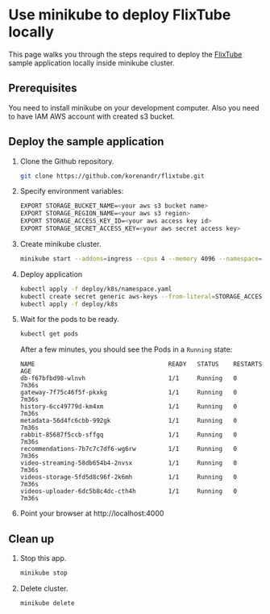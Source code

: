 # Use minikube to deploy FlixTube locally

This page walks you through the steps required to deploy the [FlixTube](https://github.com/korenandr/flixtube) sample application locally inside minikube cluster.

## Prerequisites

You need to install minikube on your development computer. Also you need to have IAM AWS account with created s3 bucket.

## Deploy the sample application

1. Clone the Github repository.

    ```bash
    git clone https://github.com/korenandr/flixtube.git
    ```

2. Specify environment variables:

    ```bash
    EXPORT STORAGE_BUCKET_NAME=<your aws s3 bucket name>
    EXPORT STORAGE_REGION_NAME=<your aws s3 region>
    EXPORT STORAGE_ACCESS_KEY_ID=<your aws access key id>
    EXPORT STORAGE_SECRET_ACCESS_KEY=<your aws secret access key>
    ```

3. Create minikube cluster.

    ```bash
    minikube start --addons=ingress --cpus 4 --memory 4096 --namespace="flixtube"
    ```

4. Deploy application

    ```bash
    kubectl apply -f deploy/k8s/namespace.yaml
    kubectl create secret generic aws-keys --from-literal=STORAGE_ACCESS_KEY_ID=${STORAGE_ACCESS_KEY_ID} --from-literal=STORAGE_SECRET_ACCESS_KEY={STORAGE_SECRET_ACCESS_KEY}
    kubectl apply -f deploy/k8s
    ```
    
5. Wait for the pods to be ready.

    ```bash
    kubectl get pods
    ```

    After a few minutes, you should see the Pods in a `Running` state:

   ```
   NAME                                     READY   STATUS    RESTARTS   AGE
   db-f67bfbd98-wlnvh                       1/1     Running   0          7m36s
   gateway-7f75c46f5f-pkxkg                 1/1     Running   0          7m36s
   history-6cc49779d-km4xm                  1/1     Running   0          7m36s
   metadata-56d4fc6cbb-992gk                1/1     Running   0          7m36s
   rabbit-85687f5ccb-sffgq                  1/1     Running   0          7m36s
   recommendations-7b7c7c7df6-wg6rw         1/1     Running   0          7m36s
   video-streaming-58db654b4-2nvsx          1/1     Running   0          7m36s
   videos-storage-5fd5d8c96f-2k6mh          1/1     Running   0          7m36s
   videos-uploader-6dc5b8c4dc-cth4h         1/1     Running   0          7m36s
   ```

6. Point your browser at http://localhost:4000

## Clean up

1. Stop this app.

    ```bash
    minikube stop
    ```

2. Delete cluster.

    ```bash
    minikube delete
    ```